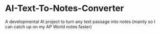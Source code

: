 # AI-Text-To-Notes-Converter
A developmental AI project to turn any text passage into notes (mainly so I can catch up on my AP World notes faster)
